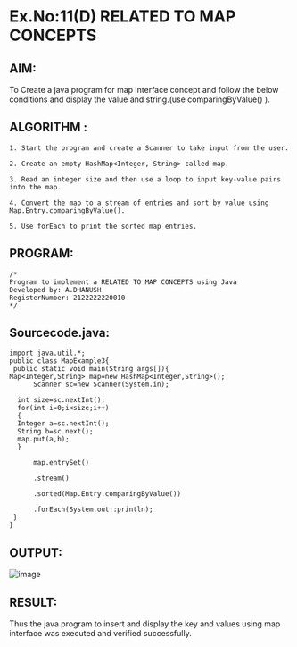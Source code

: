 # Ex.No:11(D) RELATED TO MAP CONCEPTS

## AIM:
To Create a java program for map interface concept and follow the below conditions and display the value and string.(use comparingByValue() ).

## ALGORITHM :
```
1. Start the program and create a Scanner to take input from the user.

2. Create an empty HashMap<Integer, String> called map.

3. Read an integer size and then use a loop to input key-value pairs into the map.

4. Convert the map to a stream of entries and sort by value using Map.Entry.comparingByValue().

5. Use forEach to print the sorted map entries.

```

## PROGRAM:
 ```
/*
Program to implement a RELATED TO MAP CONCEPTS using Java
Developed by: A.DHANUSH
RegisterNumber: 2122222220010
*/
```

## Sourcecode.java:

```
import java.util.*;  
public class MapExample3{  
 public static void main(String args[]){  
Map<Integer,String> map=new HashMap<Integer,String>();          
      Scanner sc=new Scanner(System.in);
  
  int size=sc.nextInt();
  for(int i=0;i<size;i++)
  {
  Integer a=sc.nextInt();
  String b=sc.next();
  map.put(a,b);  
  }   

      map.entrySet()  
       
      .stream()  
   
      .sorted(Map.Entry.comparingByValue()) 

      .forEach(System.out::println);  
 }  
}
```


## OUTPUT:

![image](https://github.com/user-attachments/assets/5fa1d1c3-42e0-4faf-b37e-85685f72acaa)


## RESULT:
Thus the java program to insert and display the key and values using map interface was  executed and verified successfully.


